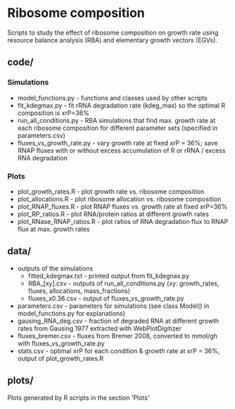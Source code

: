 # Ribosome composition

Scripts to study the effect of ribosome composition on growth rate using resource balance analysis (RBA) and elementary growth vectors (EGVs).


## code/

### Simulations
* model_functions.py - functions and classes used by other scripts
* fit_kdegmax.py - fit rRNA degradation rate (kdeg_max) so the optimal R composition is xrP=36%
* run_all_conditions.py - RBA simulations that find max. growth rate at each ribosome composition
                          for different parameter sets (specified in parameters.csv)
* fluxes_vs_growth_rate.py - vary growth rate at fixed xrP = 36%; save RNAP fluxes
                             with or without excess accumulation of R or rRNA / excess RNA degradation

### Plots 
* plot_growth_rates.R - plot growth rate vs. ribosome composition
* plot_allocations.R - plot ribosome allocation vs. ribosome composition
* plot_RNAP_fluxes.R - plot RNAP fluxes vs. growth rate at fixed xrP=36%
* plot_RP_ratios.R - plot RNA/protein ratios at different growth rates
* plot_RNase_RNAP_ratios.R - plot ratios of RNA degradation flux to RNAP flux at max. growth rates


## data/
* outputs of the simulations
    * fitted_kdegmax.txt - printed output from fit_kdegnax.py
    * RBA_[xy].csv - outputs of run_all_conditions.py (xy: growth_rates, fluxes, 
      allocations, mass_fractions)
    * fluxes_x0.36.csv - output of fluxes_vs_growth_rate.py
* parameters.csv - parameters for simulations (see class Model() in model_functions.py for explanations)
* gausing_RNA_deg.csv - fraction of degraded RNA at different growth rates from Gausing 1977 
                        extracted with WebPlotDigitizer
* fluxes_bremer.csv - fluxes from Bremer 2008, converted to mmol/gh with fluxes_vs_growth_rate.py
* stats.csv - optimal xrP for each condition & growth rate at xrP = 36%, output of plot_growth_rates.R


## plots/
Plots generated by R scripts in the section 'Plots'
